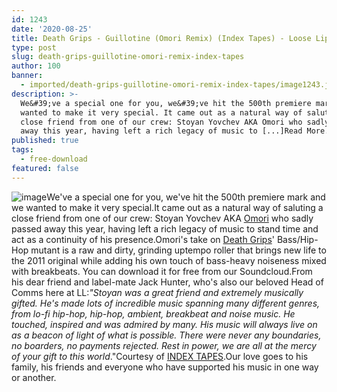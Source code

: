 ```yaml
---
id: 1243
date: '2020-08-25'
title: Death Grips - Guillotine (Omori Remix) (Index Tapes) - Loose Lips
type: post
slug: death-grips-guillotine-omori-remix-index-tapes
author: 100
banner:
  - imported/death-grips-guillotine-omori-remix-index-tapes/image1243.jpeg
description: >-
  We&#39;ve a special one for you, we&#39;ve hit the 500th premiere mark and we
  wanted to make it very special. It came out as a natural way of saluting a
  close friend from one of our crew: Stoyan Yovchev AKA Omori who sadly passed
  away this year, having left a rich legacy of music to [...]Read More...
published: true
tags:
  - free-download
featured: false
---
```

![image](../imported/death-grips-guillotine-omori-remix-index-tapes/image1243.jpeg)We've a special one for you, we've hit the 500th premiere mark and we wanted to make it very special.It came out as a natural way of saluting a close friend from one of our crew: Stoyan Yovchev AKA [Omori](https://soundcloud.com/stoyan-yovchev-omori) who sadly passed away this year, having left a rich legacy of music to stand time and act as a continuity of his presence.Omori's take on [Death Grips](http://thirdworlds.net/)' Bass/Hip-Hop mutant is a raw and dirty, grinding uptempo roller that brings new life to the 2011 original while adding his own touch of bass-heavy noiseness mixed with breakbeats. You can download it for free from our Soundcloud.From his dear friend and label-mate Jack Hunter, who's also our beloved Head of Comms here at LL:_"Stoyan was a great friend and extremely musically gifted. He's made lots of incredible music spanning many different genres, from lo-fi hip-hop, hip-hop, ambient, breakbeat and noise music. He touched, inspired and was admired by many. His music will always live on as a beacon of light of what is possible. There were never any boundaries, no boarders, no payments rejected. Rest in power, we are all at the mercy of your gift to this world_."Courtesy of [INDEX TAPES](https://soundcloud.com/indextapes).Our love goes to his family, his friends and everyone who have supported his music in one way or another.